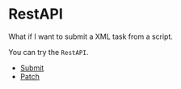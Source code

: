 RestAPI
=============

What if I want to submit a XML task from a script.

You can try the `RestAPI`.

* [Submit](RestAPI/Submit.md)
* [Patch](RestAPI/Patch.md)
